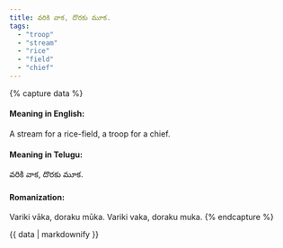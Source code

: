 ```yaml
---
title: వరికి వాక, దొరకు మూక.
tags:
  - "troop"
  - "stream"
  - "rice"
  - "field"
  - "chief"
---
```


{% capture data %}
#### Meaning in English:
A stream for a rice-field, a troop for a chief.

#### Meaning in Telugu:
వరికి వాక, దొరకు మూక.

#### Romanization:
Variki vāka, doraku mūka.
Variki vaka, doraku muka.
{% endcapture %}

{{ data | markdownify }}

